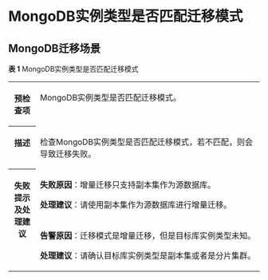 # MongoDB实例类型是否匹配迁移模式<a name="drs_11_0066"></a>

## MongoDB迁移场景<a name="section1215815382368"></a>

**表 1**  MongoDB实例类型是否匹配迁移模式

<a name="table1828717534330"></a>
<table><tbody><tr id="row928715319335"><th class="firstcol" valign="top" width="11%" id="mcps1.2.3.1.1"><p id="p1028711530339"><a name="p1028711530339"></a><a name="p1028711530339"></a><strong id="b19287753193317"><a name="b19287753193317"></a><a name="b19287753193317"></a>预检查项</strong></p>
</th>
<td class="cellrowborder" valign="top" width="89%" headers="mcps1.2.3.1.1 "><p id="p1728711536333"><a name="p1728711536333"></a><a name="p1728711536333"></a>MongoDB实例类型是否匹配迁移模式。</p>
</td>
</tr>
<tr id="row1428712532337"><th class="firstcol" valign="top" width="11%" id="mcps1.2.3.2.1"><p id="p172871353193310"><a name="p172871353193310"></a><a name="p172871353193310"></a><strong id="b1228755315331"><a name="b1228755315331"></a><a name="b1228755315331"></a>描述</strong></p>
</th>
<td class="cellrowborder" valign="top" width="89%" headers="mcps1.2.3.2.1 "><p id="p3287165313334"><a name="p3287165313334"></a><a name="p3287165313334"></a>检查MongoDB实例类型是否匹配迁移模式，若不匹配，则会导致迁移失败。</p>
</td>
</tr>
<tr id="row132879539336"><th class="firstcol" rowspan="2" valign="top" width="11%" id="mcps1.2.3.3.1"><p id="p828715530336"><a name="p828715530336"></a><a name="p828715530336"></a><strong id="b1728745333319"><a name="b1728745333319"></a><a name="b1728745333319"></a>失败提示及处理建议</strong></p>
</th>
<td class="cellrowborder" valign="top" width="89%" headers="mcps1.2.3.3.1 "><p id="p1614134064919"><a name="p1614134064919"></a><a name="p1614134064919"></a><strong id="b281345617493"><a name="b281345617493"></a><a name="b281345617493"></a>失败原因</strong>：增量迁移只支持副本集作为源数据库。</p>
<p id="p1021923974918"><a name="p1021923974918"></a><a name="p1021923974918"></a><strong id="b20239175318246"><a name="b20239175318246"></a><a name="b20239175318246"></a>处理建议</strong>：请使用副本集作为源数据库进行增量迁移。</p>
</td>
</tr>
<tr id="row5769193964016"><td class="cellrowborder" valign="top" headers="mcps1.2.3.3.1 "><p id="p14770939154019"><a name="p14770939154019"></a><a name="p14770939154019"></a><strong id="b979844514404"><a name="b979844514404"></a><a name="b979844514404"></a>告警原因</strong>：迁移模式是增量迁移，但是目标库实例类型未知。</p>
<p id="p125581951164017"><a name="p125581951164017"></a><a name="p125581951164017"></a><strong id="b1231455812403"><a name="b1231455812403"></a><a name="b1231455812403"></a>处理建议</strong>：请确认目标库实例类型是副本集或者是分片集群。</p>
</td>
</tr>
</tbody>
</table>

